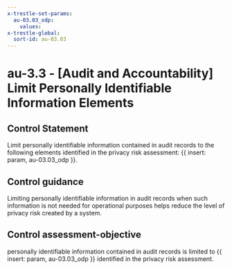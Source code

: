 ```yaml
---
x-trestle-set-params:
  au-03.03_odp:
    values:
x-trestle-global:
  sort-id: au-03.03
---
```


# au-3.3 - \[Audit and Accountability\] Limit Personally Identifiable Information Elements

## Control Statement

Limit personally identifiable information contained in audit records to the following elements identified in the privacy risk assessment: {{ insert: param, au-03.03_odp }}.

## Control guidance

Limiting personally identifiable information in audit records when such information is not needed for operational purposes helps reduce the level of privacy risk created by a system.

## Control assessment-objective

personally identifiable information contained in audit records is limited to {{ insert: param, au-03.03_odp }} identified in the privacy risk assessment.
